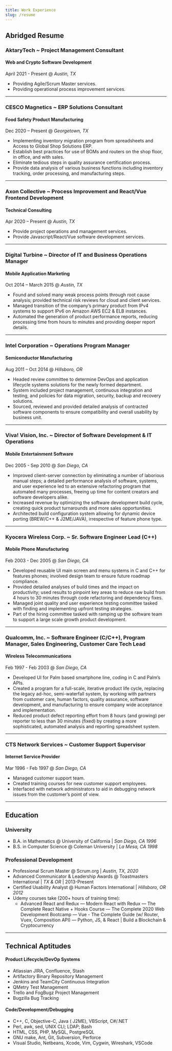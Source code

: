 ```yaml
---
title: Work Experience
slug: /resume
---
```

## Abridged Resume 

### AktaryTech ~ Project Management Consultant

#### Web and Crypto Software Development

April 2021 - Present @ _Austin, TX_

- Providing Agile/Scrum Master services.
- Providing operational process improvement services.

---

### CESCO Magnetics ~ ERP Solutions Consultant

#### Food Safety Product Manufacturing

Dec 2020 – Present @ _Georgetown, TX_

- Implementing inventory migration program from spreadsheets and Access to Global Shop Solutions ERP.
- Establish best practices for use of BOMs and routers on the shop floor, in office, and with sales.
- Eliminate tedious steps in quality assurance certification process.
- Provide data analysis of various business functions including inventory tracking, order processing, and manufacturing steps. 

---

### Axon Collective ~ Process Improvement and React/Vue Frontend Development
#### Technical Consulting 

Apr 2020 – Present @ _Austin, TX_

- Provide project operations and management services.
- Provide Javascript/React/Vue software development services.

---

### Digital Turbine ~ Director of IT and Business Operations Manager

#### Mobile Application Marketing

Oct 2014 – March 2015 @ _Austin, TX_

- Found and solved many weak process points through root cause analysis; provided technical risk reviews for cloud and client services.
- Managed transition of the company’s primary product from IPv4 systems to support IPv6 on Amazon AWS EC2 & ELB instances.
- Automated the generation of product performance reports, reducing processing time from hours to minutes and providing deeper report details.

---
### Intel Corporation ~ Operations Program Manager
#### Semiconductor Manufacturing

Aug 2011 – Oct 2014 @ _Hillsboro, OR_

- Headed review committee to determine DevOps and application lifecycle systems solutions for the newly formed department.
- System included project management, continuous integration and testing, and policies for data migration, security, backup and recovery solutions.
- Sourced, reviewed and provided detailed analysis of contracted software components to ensure compatibility and overall usability by business unit.

---

### Viva! Vision, Inc. ~ Director of Software Development & IT Operations

#### Mobile Entertainment Software

Dec 2005 - Sep 2010 @ _San Diego, CA_

- Improved client-server connection by eliminating a number of laborious manual steps; a detailed performance analysis of software, systems, and user experience led to an extensive refactoring program that automated many processes, freeing up time for content creators and software developers alike.
- Increased revenue by optimizing the software development build cycle, creating quick product turnarounds and more sales opportunities.
- Architected build configuration system allowing for dynamic device porting (BREW/C++ & J2ME/JAVA), irrespective of feature phone type.

---
### Kyocera Wireless Corp. ~ Sr. Software Engineer Lead (C++)
#### Mobile Phone Manufacturing


Feb 2003 - Dec 2005 @ _San Diego, CA_

- Developed reusable UI main screen and menu systems in C and C++ for features phones; involved design team to ensure future roadmap compliance.
- Provided detailed analyses of build times and the impact on productivity; used results to pinpoint key areas to reduce raw build from 4 hours to 30 minutes through code refactoring and dependency fixes.
- Managed joint quality and user experience testing committee tasked with finding and implementing upfront testing strategies.
- Part of the hiring committee tasked with ramping up the software team to support a large scale growth product development.

---

### Qualcomm, Inc. ~ Software Engineer (C/C++), Program Manager, Sales Engineering, Customer Care Tech Lead

#### Wireless Telecommunications

Feb 1997 - Feb 2003 @ _San Diego, CA_

- Developed UI for Palm based smartphone line, coding in C and Palm’s APIs.
- Created a program for a full-scale, iterative product life cycle, replacing the legacy ad-hoc, semi-waterfall system, by working with partners from customer care, human factors, quality assurance, software development, and manufacturing to ensure company wide acceptance and implementation.
- Reduced product defect reporting effort from 8 hours (and growing) per reporter to less than 30 minutes (fixed) by creating a more sophisticated, automated analysis and reporting spreadsheet system.

---

### CTS Network Services ~ Customer Support Supervisor
#### Internet Service Provider


Mar 1996 - Feb 1997 @ _San Diego, CA_

- Managed customer support team.
- Created training courses for new customer support employees.
- Interfaced with network administrators to aid in debugging network issues from the customer’s point of view.

---

## Education

### University

- B.A. in Mathematics @ University of California | _San Diego, CA 1996_
- B.S. in Computer Science @ Coleman University | _La Mesa, CA 1998_

### Professional Development
- Professional Scrum Master @ Scrum.org | _Austin, TX, 2020_
- Advanced Communicator & Leadership Awards @ Toastmasters International | _TX & OR_ | 2013-Present
- Certified Usability Analyst @ Human Factors International |  _Hillsboro, OR 2012_
- Udemy courses take (200+ hours of training time):
  - Advanced React and Redux &mdash; Modern React with Redux &mdash; The Complete React Native + Hooks Course &mdash; The Complete 2020 Web Development Bootcamp &mdash; Vue - The Complete Guide (w/ Router, Vuex, Composition API) &mdash; Python, JS, & React | Build a Blockchain & Cryptocurrency

---
## Technical Aptitudes

#### Product Lifecycle/DevOp Systems

- Atlassian JIRA, Confluence, Stash
- Artifactory Binary Repository Management
- Jenkins and TeamCity Continuous Integration
- QMetry Test Management
- Trello and FogBugz Project Management
- Bugzilla Bug Tracking

#### Code/Development/Debugging

- C++, C, Objective-C, Java ( J2ME), VBScript, C#/.NET
- Perl, awk, sed, UNIX CLI; LDAP; Bash
- HTML, CSS, PHP, MySQL, PostgreSQL
- GNU make, Ant, Git, Subversion, Perforce
- Visual Studio, Netbeans, Xcode, Vim, Cygwin, Wireshark, VSCode
